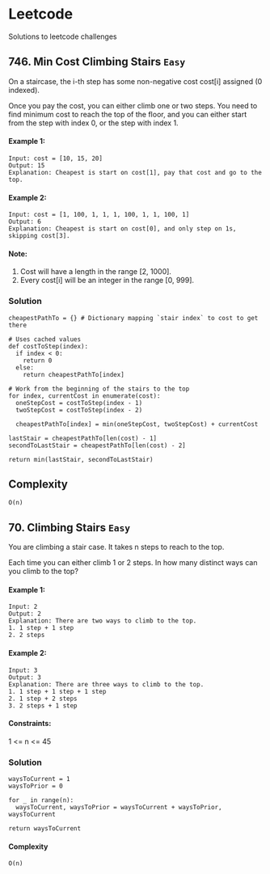 # Leetcode
Solutions to leetcode challenges

## 746. Min Cost Climbing Stairs `Easy`

On a staircase, the i-th step has some non-negative cost cost[i] assigned (0 indexed).

Once you pay the cost, you can either climb one or two steps. You need to find minimum cost to reach the top of the floor, and you can either start from the step with index 0, or the step with index 1.

#### Example 1:
```
Input: cost = [10, 15, 20]
Output: 15
Explanation: Cheapest is start on cost[1], pay that cost and go to the top.
```

#### Example 2:
```
Input: cost = [1, 100, 1, 1, 1, 100, 1, 1, 100, 1]
Output: 6
Explanation: Cheapest is start on cost[0], and only step on 1s, skipping cost[3].
```

#### Note:

1. Cost will have a length in the range [2, 1000].
1. Every cost[i] will be an integer in the range [0, 999].

### Solution

``` python3
cheapestPathTo = {} # Dictionary mapping `stair index` to cost to get there

# Uses cached values
def costToStep(index):
  if index < 0:
    return 0
  else:
    return cheapestPathTo[index]

# Work from the beginning of the stairs to the top
for index, currentCost in enumerate(cost):
  oneStepCost = costToStep(index - 1)
  twoStepCost = costToStep(index - 2)

  cheapestPathTo[index] = min(oneStepCost, twoStepCost) + currentCost

lastStair = cheapestPathTo[len(cost) - 1]
secondToLastStair = cheapestPathTo[len(cost) - 2]

return min(lastStair, secondToLastStair)
```

## Complexity
```
O(n)
```

## 70. Climbing Stairs `Easy`

You are climbing a stair case. It takes n steps to reach to the top.

Each time you can either climb 1 or 2 steps. In how many distinct ways can you climb to the top?

#### Example 1:
```
Input: 2
Output: 2
Explanation: There are two ways to climb to the top.
1. 1 step + 1 step
2. 2 steps
```

#### Example 2:
```
Input: 3
Output: 3
Explanation: There are three ways to climb to the top.
1. 1 step + 1 step + 1 step
2. 1 step + 2 steps
3. 2 steps + 1 step
```

#### Constraints:
1 <= n <= 45

### Solution

``` python3
waysToCurrent = 1
waysToPrior = 0

for _ in range(n):
  waysToCurrent, waysToPrior = waysToCurrent + waysToPrior, waysToCurrent

return waysToCurrent
```

#### Complexity

```
O(n)
```
